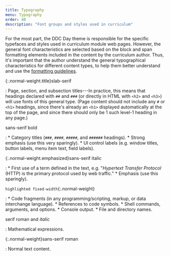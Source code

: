```yaml
---
title: Typography
menu: Typography
order: 40
description: "Font groups and styles used in curriculum"
---
```


For the most part, the DDC Day theme is responsible for the specific typefaces and styles used in curriculum module web pages. However, the general font characteristics are selected based on the block and span formatting elements included in the content by the curriculum author. Thus, it's important that the author understand the general typographical characteristics for different content types, to help them better understand and use the [formatting guidelines](formatting.md).

{:.normal-weight.title}slab-serif

: Page, section, and subsection titles---In practice, this means that headings declared with `##` and `###` (or directly in HTML with `<h2>` and `<h3>`) will use fonts of this general type. (Page content should not include any `#` or `<h1>` headings, since there's already an `<h1>` displayed automatically at the top of the page, and since there should only be 1 such level-1 heading in any page.)

sans-serif bold

: 
    * Category titles (`###`, `####`, `#####`, and `######` headings).
    * Strong emphasis (use this very sparingly).
    * UI control labels (e.g. window titles, button labels, menu item text, field labels).

{:.normal-weight.emphasized}sans-serif italic

: 
    * First use of a term defined in the text, e.g. "_Hypertext Transfer Protocol_ (HTTP) is the primary protocol used by web traffic."
    * Emphasis (use this sparingly).
    
`highlighted fixed-width`{:.normal-weight}

: 
    * Code fragments (in any programming/scripting, markup, or data interchange language).
    * References to code symbols.
    * Shell commands, arguments, and options.
    * Console output.
    * File and directory names.
    
$\text{serif roman and }italic$

: Mathematical expressions.

{:.normal-weight}sans-serif roman

: Normal text content.
